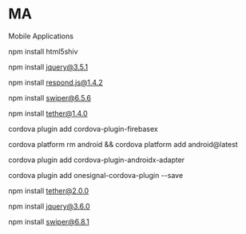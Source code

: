 # MA
Mobile Applications

npm install html5shiv

npm install jquery@3.5.1

npm install respond.js@1.4.2

npm install swiper@6.5.6

npm install tether@1.4.0

cordova plugin add cordova-plugin-firebasex

cordova platform rm android && cordova platform add android@latest

cordova plugin add cordova-plugin-androidx-adapter

cordova plugin add onesignal-cordova-plugin --save

npm install tether@2.0.0

npm install jquery@3.6.0

npm install swiper@6.8.1